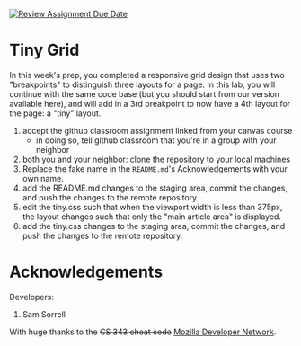 [![Review Assignment Due Date](https://classroom.github.com/assets/deadline-readme-button-24ddc0f5d75046c5622901739e7c5dd533143b0c8e959d652212380cedb1ea36.svg)](https://classroom.github.com/a/M2gaSEvU)
# Tiny Grid

In this week's prep, you completed a responsive grid design that uses two "breakpoints" to distinguish three layouts for a page. In this lab, you will continue with the same code base (but you should start from our version available here), and will add in a 3rd breakpoint to now have a 4th layout for the page: a "tiny" layout.

1. accept the github classroom assignment linked from your canvas course
    * in doing so, tell github classroom that you're in a group with your neighbor
1. both you and your neighbor: clone the repository to your local machines
1. Replace the fake name in the `README.md`'s Acknowledgements with your own name.
1. add the README.md changes to the staging area, commit the changes, and push the changes to the remote repository.
1. edit the tiny.css such that when the viewport width is less than 375px, the layout changes such that only the "main article area" is displayed.
1. add the tiny.css changes to the staging area, commit the changes, and push the changes to the remote repository.

# Acknowledgements

Developers:
1. Sam Sorrell

With huge thanks to the ~~CS 343 cheat code~~ [Mozilla Developer Network](https://developer.mozilla.org/en-US/docs/Web/CSS/CSS_grid_layout/Realizing_common_layouts_using_grids#a_responsive_layout_with_1_to_3_fluid_columns_using_grid-template-areas).